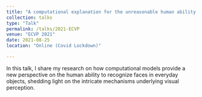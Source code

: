 ```yaml
---
title: "A computational explanation for the unreasonable human ability to detect faces in things"
collection: talks
type: "Talk"
permalink: /talks/2021-ECVP
venue: "ECVP 2021"
date: 2021-08-25
location: "Online (Covid Lockdown)"

---
```


In this talk, I share my research on how computational models provide a new perspective on the human ability to recognize faces in everyday objects, shedding light on the intricate mechanisms underlying visual perception.
